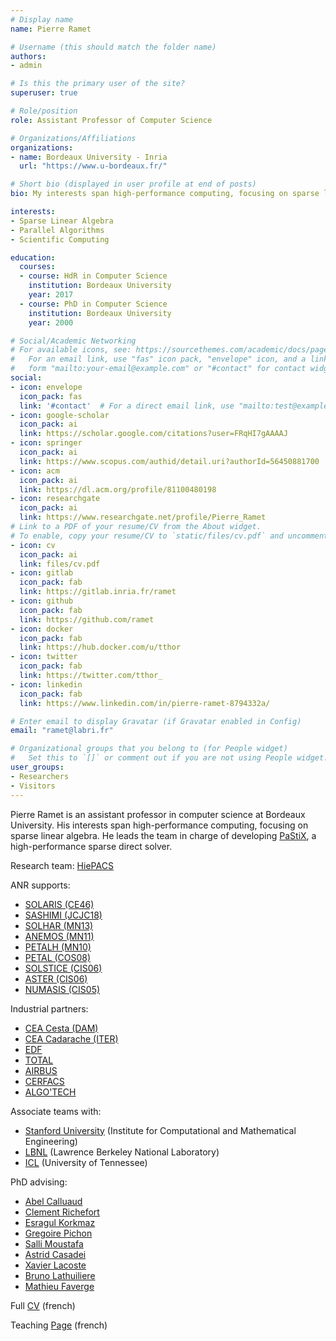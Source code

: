 ```yaml
---
# Display name
name: Pierre Ramet

# Username (this should match the folder name)
authors:
- admin

# Is this the primary user of the site?
superuser: true

# Role/position
role: Assistant Professor of Computer Science

# Organizations/Affiliations
organizations:
- name: Bordeaux University - Inria
  url: "https://www.u-bordeaux.fr/"

# Short bio (displayed in user profile at end of posts)
bio: My interests span high-performance computing, focusing on sparse linear algebra. I am the developer of [PaStiX](https://gitlab.inria.fr/solverstack/pastix), a high-performance sparse direct solver.

interests:
- Sparse Linear Algebra
- Parallel Algorithms
- Scientific Computing

education:
  courses:
  - course: HdR in Computer Science
    institution: Bordeaux University
    year: 2017
  - course: PhD in Computer Science
    institution: Bordeaux University
    year: 2000

# Social/Academic Networking
# For available icons, see: https://sourcethemes.com/academic/docs/page-builder/#icons
#   For an email link, use "fas" icon pack, "envelope" icon, and a link in the
#   form "mailto:your-email@example.com" or "#contact" for contact widget.
social:
- icon: envelope
  icon_pack: fas
  link: '#contact'  # For a direct email link, use "mailto:test@example.org".
- icon: google-scholar
  icon_pack: ai
  link: https://scholar.google.com/citations?user=FRqHI7gAAAAJ
- icon: springer
  icon_pack: ai
  link: https://www.scopus.com/authid/detail.uri?authorId=56450881700
- icon: acm
  icon_pack: ai
  link: https://dl.acm.org/profile/81100480198
- icon: researchgate
  icon_pack: ai
  link: https://www.researchgate.net/profile/Pierre_Ramet
# Link to a PDF of your resume/CV from the About widget.
# To enable, copy your resume/CV to `static/files/cv.pdf` and uncomment the lines below.
- icon: cv
  icon_pack: ai
  link: files/cv.pdf
- icon: gitlab
  icon_pack: fab
  link: https://gitlab.inria.fr/ramet
- icon: github
  icon_pack: fab
  link: https://github.com/ramet
- icon: docker
  icon_pack: fab
  link: https://hub.docker.com/u/tthor
- icon: twitter
  icon_pack: fab
  link: https://twitter.com/tthor_
- icon: linkedin
  icon_pack: fab
  link: https://www.linkedin.com/in/pierre-ramet-8794332a/

# Enter email to display Gravatar (if Gravatar enabled in Config)
email: "ramet@labri.fr"

# Organizational groups that you belong to (for People widget)
#   Set this to `[]` or comment out if you are not using People widget.
user_groups:
- Researchers
- Visitors
---
```


Pierre Ramet is an assistant professor in computer science at Bordeaux University. His interests span high-performance computing, focusing on sparse linear algebra.
He leads the team in charge of developing [PaStiX](https://gitlab.inria.fr/solverstack/pastix), a high-performance sparse direct solver.

Research team: [HiePACS](http://team.inria.fr/hiepacs)

ANR supports:

- [SOLARIS (CE46)](https://www.irit.fr/solharis/)
- [SASHIMI (JCJC18)](http://solhar.gforge.inria.fr)
- [SOLHAR (MN13)](http://solhar.gforge.inria.fr)
- [ANEMOS (MN11)](http://aster.gforge.inria.fr")
- [PETALH (MN10)](http://petal.saclay.inria.fr)
- [PETAL (COS08)](http://petal.saclay.inria.fr)
- [SOLSTICE (CIS06)](http://solstice.gforge.inria.fr)
- [ASTER (CIS06)](http://aster.gforge.inria.fr)
- [NUMASIS (CIS05)](http://numasis.gforge.inria.fr)

Industrial partners:

- [CEA Cesta (DAM)](http://www.cea.fr/Pages/le-cea/les-centres-cea/cesta.aspx)
- [CEA Cadarache (ITER)](http://irfm.cea.fr/)
- [EDF](https://www.edf.fr/groupe-edf/qui-sommes-nous/activites/recherche-et-developpement)
- [TOTAL](https://www.total.com/)
- [AIRBUS](http://www.airbus.com/)
- [CERFACS](https://cerfacs.fr/)
- [ALGO'TECH](http://www.algotech-informatique.com/)

Associate teams with:

- [Stanford University](https://icme.stanford.edu/") (Institute for Computational and Mathematical Engineering)
- [LBNL](http://crd.lbl.gov) (Lawrence Berkeley National Laboratory)
- [ICL](http://icl.cs.utk.edu/) (University of Tennessee)

PhD advising:

- [Abel Calluaud](bib/Author/CALLUAUD-A.html)
- [Clement Richefort](bib/Author/RICHEFORT-C.html)
- [Esragul Korkmaz](bib/Author/KORKMAZ-E.html)
- [Gregoire Pichon](bib/Author/PICHON-G.html)
- [Salli Moustafa](bib/Author/MOUSTAFA-S.html)
- [Astrid Casadei](bib/Author/CASADEI-A.html)
- [Xavier Lacoste](bib/Author/LACOSTE-X.html)
- [Bruno Lathuiliere](bib/Author/LATHUILIERE-B.html)
- [Mathieu Faverge](bib/Author/FAVERGE-M.html)

Full [CV](files/cv-fr.pdf) (french)

Teaching [Page](https://ramet.gitlab.io/) (french)
